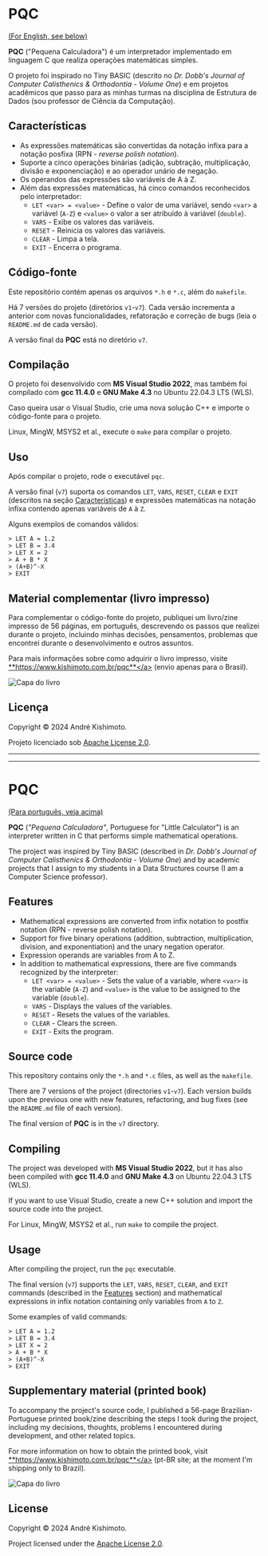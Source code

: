 <a name="portugues"></a>
# PQC

[(For English, see below)](#english)

**PQC** ("Pequena Calculadora") é um interpretador implementado em linguagem C que realiza operações matemáticas simples.

O projeto foi inspirado no Tiny BASIC (descrito no *Dr. Dobb's Journal of Computer Calisthenics & Orthodontia - Volume One*) e em projetos acadêmicos que passo para as minhas turmas na disciplina de Estrutura de Dados (sou professor de Ciência da Computação).

## <a name="caracteristicas"></a>Características

- As expressões matemáticas são convertidas da notação infixa para a notação posfixa (RPN - *reverse polish notation*).
- Suporte a cinco operações binárias (adição, subtração, multiplicação, divisão e exponenciação) e ao operador unário de negação.
- Os operandos das expressões são variáveis de A à Z.
- Além das expressões matemáticas, há cinco comandos reconhecidos pelo interpretador:
    - `LET <var> = <value>` - Define o valor de uma variável, sendo `<var>` a variável (`A-Z`) e `<value>` o valor a ser atribuído à variável (`double`).
    - `VARS` - Exibe os valores das variáveis.
    - `RESET` - Reinicia os valores das variáveis.
    - `CLEAR` - Limpa a tela.
    - `EXIT` - Encerra o programa.


## Código-fonte

Este repositório contém apenas os arquivos `*.h` e `*.c`, além do `makefile`.

Há 7 versões do projeto (diretórios `v1`-`v7`). Cada versão incrementa a anterior com novas funcionalidades, refatoração e correção de bugs (leia o `README.md` de cada versão).

A versão final da **PQC** está no diretório `v7`.


## Compilação

O projeto foi desenvolvido com **MS Visual Studio 2022**, mas também foi compilado com **gcc 11.4.0** e **GNU Make 4.3** no Ubuntu 22.04.3 LTS (WLS).

Caso queira usar o Visual Studio, crie uma nova solução C++ e importe o código-fonte para o projeto.

Linux, MingW, MSYS2 et al., execute o `make` para compilar o projeto.


## Uso

Após compilar o projeto, rode o executável `pqc`.

A versão final (`v7`) suporta os comandos `LET`, `VARS`, `RESET`, `CLEAR` e `EXIT` (descritos na seção [Características](#caracteristicas)) e expressões matemáticas na notação infixa contendo apenas variáveis de `A` à `Z`.

Alguns exemplos de comandos válidos:

```
> LET A = 1.2
> LET B = 3.4
> LET X = 2
> A + B * X
> (A+B)^-X
> EXIT
```


## Material complementar (livro impresso)

Para complementar o código-fonte do projeto, publiquei um livro/zine impresso de 56 páginas, em português, descrevendo os passos que realizei durante o projeto, incluindo minhas decisões, pensamentos, problemas que encontrei durante o desenvolvimento e outros assuntos. 

Para mais informações sobre como adquirir o livro impresso, visite <a href="https://www.kishimoto.com.br/pqc" target="_blank">**https://www.kishimoto.com.br/pqc**</a> (envio apenas para o Brasil).

![Capa do livro](zine_pqc_cover_front_low.png)


## Licença

Copyright &copy; 2024 André Kishimoto.

Projeto licenciado sob [Apache License 2.0](https://choosealicense.com/licenses/apache-2.0/).

---
---
<a name="english"></a>
# PQC

[(Para português, veja acima)](#portugues)

**PQC** (*"Pequena Calculadora"*, Portuguese for "Little Calculator") is an interpreter written in C that performs simple mathematical operations.

The project was inspired by Tiny BASIC (described in *Dr. Dobb's Journal of Computer Calisthenics & Orthodontia - Volume One*) and by academic projects that I assign to my students in a Data Structures course (I am a Computer Science professor).

## <a name="features"></a>Features

- Mathematical expressions are converted from infix notation to postfix notation (RPN - reverse polish notation).
- Support for five binary operations (addition, subtraction, multiplication, division, and exponentiation) and the unary negation operator.
- Expression operands are variables from A to Z.
- In addition to mathematical expressions, there are five commands recognized by the interpreter:
    - `LET <var> = <value>` - Sets the value of a variable, where `<var>` is the variable (`A-Z`) and `<value>` is the value to be assigned to the variable (`double`).
    - `VARS` - Displays the values of the variables.
    - `RESET` - Resets the values of the variables.
    - `CLEAR` - Clears the screen.
    - `EXIT` - Exits the program.


## Source code

This repository contains only the `*.h` and `*.c` files, as well as the `makefile`.

There are 7 versions of the project (directories `v1`-`v7`). Each version builds upon the previous one with new features, refactoring, and bug fixes (see the `README.md` file of each version).

The final version of **PQC** is in the `v7` directory.


## Compiling

The project was developed with **MS Visual Studio 2022**, but it has also been compiled with **gcc 11.4.0** and **GNU Make 4.3** on Ubuntu 22.04.3 LTS (WLS).

If you want to use Visual Studio, create a new C++ solution and import the source code into the project.

For Linux, MingW, MSYS2 et al., run `make` to compile the project.


## Usage

After compiling the project, run the `pqc` executable.

The final version (`v7`) supports the `LET`, `VARS`, `RESET`, `CLEAR`, and `EXIT` commands (described in the [Features](#features) section) and mathematical expressions in infix notation containing only variables from `A` to `Z`.

Some examples of valid commands:

```
> LET A = 1.2
> LET B = 3.4
> LET X = 2
> A + B * X
> (A+B)^-X
> EXIT
```


## Supplementary material (printed book)

To accompany the project's source code, I published a 56-page Brazilian-Portuguese printed book/zine describing the steps I took during the project, including my decisions, thoughts, problems I encountered during development, and other related topics.

For more information on how to obtain the printed book, visit <a href="https://www.kishimoto.com.br/pqc" target="_blank">**https://www.kishimoto.com.br/pqc**</a> (pt-BR site; at the moment I'm shipping only to Brazil).

![Capa do livro](zine_pqc_cover_front_low.png)


## License

Copyright &copy; 2024 André Kishimoto.

Project licensed under the [Apache License 2.0](https://choosealicense.com/licenses/apache-2.0/).

